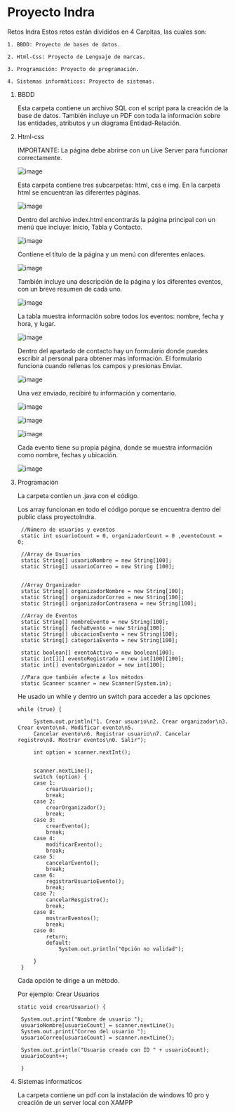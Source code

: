# Proyecto Indra
Retos Indra
Estos retos están divididos en 4 Carpitas, las cuales son:

    1. BBDD: Proyecto de bases de datos.
    
    2. Html-Css: Proyecto de Lenguaje de marcas.
    
    3. Programación: Proyecto de programación.
    
    4. Sistemas informáticos: Proyecto de sistemas.
    
    
1. BBDD
   
     Esta carpeta contiene un archivo SQL con el script para la creación de la base de datos. También incluye un PDF 
     con toda la información sobre las entidades, atributos y un diagrama Entidad-Relación.
   
3. Html-css
   
     IMPORTANTE: La página debe abrirse con un Live Server para funcionar correctamente.
   
     ![image](https://github.com/user-attachments/assets/3828a3de-d0f1-4c78-a72f-c8e666e3d8d1)

     Esta carpeta contiene tres subcarpetas: html, css e img. En la carpeta html se encuentran las diferentes páginas.
   
     ![image](https://github.com/user-attachments/assets/c165ab12-ee46-48ef-a536-041212688566)

     Dentro del archivo index.html encontrarás la página principal con un menú que incluye: Inicio, Tabla y Contacto.

     ![image](https://github.com/user-attachments/assets/45a4c6e8-5de5-41a2-86a9-aa8b086ea2fc)

     Contiene el título de la página y un menú con diferentes enlaces.

     ![image](https://github.com/user-attachments/assets/760c61d4-df06-49d3-83bf-7dbcde6a61b9)

     También incluye una descripción de la página y los diferentes eventos, con un breve resumen de cada uno.

     ![image](https://github.com/user-attachments/assets/1d04927d-1d31-4d95-a558-0069d5c24175)

     La tabla muestra información sobre todos los eventos: nombre, fecha y hora, y lugar.
   
     ![image](https://github.com/user-attachments/assets/748bb54b-48ff-4c6d-9c8a-bdf564ba3f4c)

     Dentro del apartado de contacto hay un formulario donde puedes escribir al personal para obtener más información.
     El formulario funciona cuando rellenas los campos y presionas Enviar.

     ![image](https://github.com/user-attachments/assets/b218477a-8640-41f3-b88a-c307980df86b)

     Una vez enviado, recibiré tu información y comentario.

     ![image](https://github.com/user-attachments/assets/42cd9901-f8f8-47cb-ae9b-fb7b7f7b588b)

     ![image](https://github.com/user-attachments/assets/7fdeff4b-cba5-439e-84d6-340164e5e48a)

     ![image](https://github.com/user-attachments/assets/a4ac0669-9f1a-47b5-b811-d48bb9aefce4)

     Cada evento tiene su propia página, donde se muestra información como nombre, fechas y ubicación.
   
     ![image](https://github.com/user-attachments/assets/08580c4e-a04a-404d-b940-9ba1bc54f30c)

5. Programación

      La carpeta contien un .java con el código.
   	
      Los array funcionan en todo el código porque se encuentra dentro del public class proyectoIndra.

   		//Número de usuarios y eventos
		static int usuarioCount = 0, organizadorCount = 0 ,eventoCount = 0;
		
		//Array de Usuarios
		static String[] usuarioNombre = new String[100];
		static String[] usuarioCorreo = new String [100];
		
		
		//Array Organizador
		static String[] organizadorNombre = new String[100];
		static String[] organizadorCorreo = new String[100];
		static String[] organizadorContrasena = new String[100];
	 	
		//Array de Eventos
		static String[] nombreEvento = new String[100];
		static String[] fechaEvento = new String[100];
		static String[] ubicacionEvento = new String[100];
		static String[] categoriaEvento = new String[100];
		
	 	static boolean[] eventoActivo = new boolean[100];
	 	static int[][] eventoRegistrado = new int[100][100];
	 	static int[] eventoOrganizador = new int[100];
	 	
	 	//Para que también afecte a los métodos
		static Scanner scanner = new Scanner(System.in);

      He usado un while y dentro un switch para acceder a las opciones 
         
       while (true) {
        	
            System.out.println("1. Crear usuario\n2. Crear organizador\n3. Crear evento\n4. Modificar evento\n5.     
            Cancelar evento\n6. Registrar usuario\n7. Cancelar registro\n8. Mostrar eventos\n0. Salir");
            
            int option = scanner.nextInt();
            
           
            scanner.nextLine();
            switch (option) {
            case 1:
				crearUsuario();
				break;
			case 2:
				crearOrganizador();
				break;
			case 3:
				crearEvento();
				break;
			case 4:
				modificarEvento();
				break;
			case 5:
				cancelarEvento();
				break;
			case 6:
				registrarUsuarioEvento();
				break;
			case 7:
				cancelarResgistro();
				break;
			case 8:
				mostrarEventos();
				break;
			case 0:
				return;
				default:
					System.out.println("Opción no validad");
			
            }
        }
   
     Cada opción te dirige a un método.
   
     Por ejemplo: Crear Usuarios

       static void crearUsuario() {
    	
        System.out.print("Nombre de usuario ");
        usuarioNombre[usuarioCount] = scanner.nextLine();
        System.out.print("Correo del usuario ");
        usuarioCorreo[usuarioCount] = scanner.nextLine();
        
        System.out.println("Usuario creado con ID " + usuarioCount);
        usuarioCount++;
        
    	}

7. Sistemas informaticos

     La carpeta contiene un pdf con la instalación de windows 10 pro y creación de un server local con XAMPP

   
   






     
     
